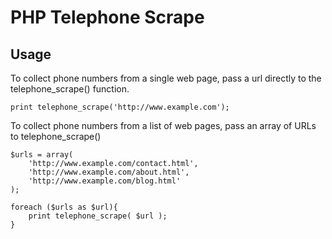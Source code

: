 # PHP Telephone Scrape

## Usage

To collect phone numbers from a single web page, pass a url directly to the telephone_scrape() function.

`print telephone_scrape('http://www.example.com');`

To collect phone numbers from a list of web pages, pass an array of URLs to telephone_scrape()

```
$urls = array(
	'http://www.example.com/contact.html',
	'http://www.example.com/about.html',
	'http://www.example.com/blog.html'
);

foreach ($urls as $url){
	print telephone_scrape( $url );
}
```
